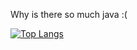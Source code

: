 Why is there so much java :(

[![Top Langs](https://github-readme-stats.vercel.app/api/top-langs/?username=blackgaurd&langs_count=6&theme=darcula&layout=compact)](https://github.com/anuraghazra/github-readme-stats)
